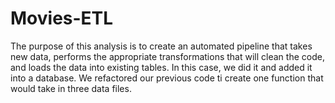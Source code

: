 # Movies-ETL
The purpose of this analysis is to create an automated pipeline that takes new data, performs the appropriate transformations that will clean the code, and loads the data into existing tables. In this case, we did it and added it into a database. We refactored our previous code ti create one function that would take in three data files.
